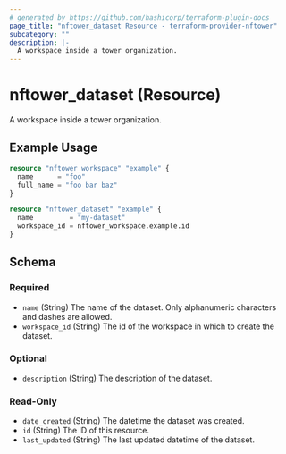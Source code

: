 ```yaml
---
# generated by https://github.com/hashicorp/terraform-plugin-docs
page_title: "nftower_dataset Resource - terraform-provider-nftower"
subcategory: ""
description: |-
  A workspace inside a tower organization.
---
```


# nftower_dataset (Resource)

A workspace inside a tower organization.

## Example Usage

```terraform
resource "nftower_workspace" "example" {
  name      = "foo"
  full_name = "foo bar baz"
}

resource "nftower_dataset" "example" {
  name         = "my-dataset"
  workspace_id = nftower_workspace.example.id
}
```

<!-- schema generated by tfplugindocs -->
## Schema

### Required

- `name` (String) The name of the dataset. Only alphanumeric characters and dashes are allowed.
- `workspace_id` (String) The id of the workspace in which to create the dataset.

### Optional

- `description` (String) The description of the dataset.

### Read-Only

- `date_created` (String) The datetime the dataset was created.
- `id` (String) The ID of this resource.
- `last_updated` (String) The last updated datetime of the dataset.

